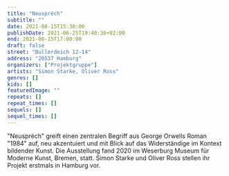 ```yaml
---
title: "Neuspréch"
subtitle: ""
date: 2021-08-15T15:30:00
publishDate: 2021-06-25T19:40:36+02:00
end: 2021-08-15T17:00:00
draft: false
street: "Bullerdeich 12-14"
address: "20537 Hamburg"
organizers: ["Projektgruppe"]
artists: "Simon Starke, Oliver Ross"
genres: []
kids: []
featuredImage: ""
repeats: []
repeat_times: []
sequels: []
sequel_times: []
---
```


"Neuspréch" greift einen zentralen Begriff aus George Orwells Roman "1984" auf, neu akzentuiert und mit Blick auf das Widerständige im Kontext bildender Kunst. Die Ausstellung fand 2020 im Weserburg Museum für Moderne Kunst, Bremen, statt. Simon Starke und Oliver Ross stellen ihr Projekt erstmals in Hamburg vor.